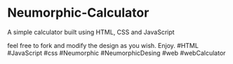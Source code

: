 # Neumorphic-Calculator
 A simple calculator built using HTML, CSS and JavaScript

 feel free to fork and modify the design as you wish. Enjoy.
 #HTML #JavaScript #css #Neumorphic #NeumorphicDesing #web #webCalculator